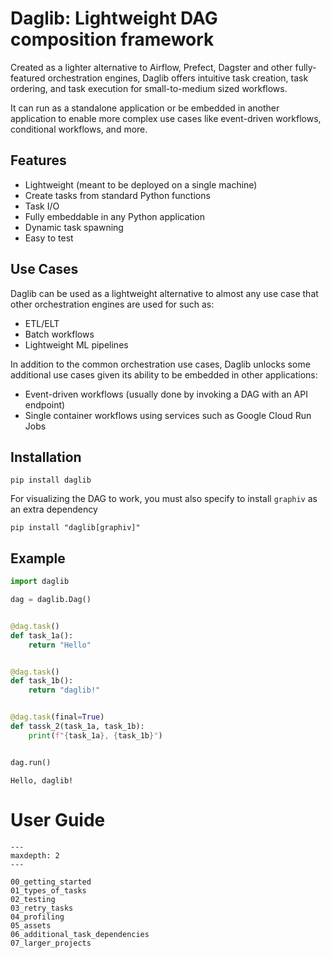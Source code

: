 # Daglib: Lightweight DAG composition framework

Created as a lighter alternative to Airflow, Prefect, Dagster and other fully-featured orchestration engines, Daglib offers intuitive task creation, task ordering, and task execution for small-to-medium sized workflows.

It can run as a standalone application or be embedded in another application to enable more complex use cases like event-driven workflows, conditional workflows, and more.

## Features

- Lightweight (meant to be deployed on a single machine)
- Create tasks from standard Python functions
- Task I/O
- Fully embeddable in any Python application
- Dynamic task spawning
- Easy to test

## Use Cases

Daglib can be used as a lightweight alternative to almost any use case that other orchestration engines are used for such as:

- ETL/ELT
- Batch workflows
- Lightweight ML pipelines

In addition to the common orchestration use cases, Daglib unlocks some additional use cases given its ability to be embedded in other applications:

- Event-driven workflows (usually done by invoking a DAG with an API endpoint)
- Single container workflows using services such as Google Cloud Run Jobs

## Installation

```shell
pip install daglib
```

For visualizing the DAG to work, you must also specify to install `graphiv` as an extra dependency

```shell
pip install "daglib[graphiv]"
```

## Example


```python
import daglib

dag = daglib.Dag()


@dag.task()
def task_1a():
    return "Hello"


@dag.task()
def task_1b():
    return "daglib!"


@dag.task(final=True)
def tassk_2(task_1a, task_1b):
    print(f"{task_1a}, {task_1b}")


dag.run()
```

    Hello, daglib!


# User Guide
```{toctree}
---
maxdepth: 2
---

00_getting_started
01_types_of_tasks
02_testing
03_retry_tasks
04_profiling
05_assets
06_additional_task_dependencies
07_larger_projects
```
